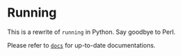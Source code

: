 # Running
This is a rewrite of `running` in Python. Say goodbye to Perl.

Please refer to [`docs`](https://github.com/caizixian/running-ng/tree/master/docs) for up-to-date documentations.
